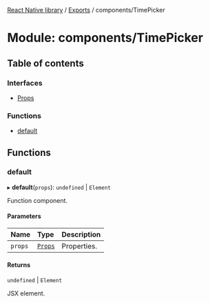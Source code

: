 [React Native library](../index.md) / [Exports](../modules.md) / components/TimePicker

# Module: components/TimePicker

## Table of contents

### Interfaces

- [Props](../interfaces/components_TimePicker.Props.md)

### Functions

- [default](components_TimePicker.md#default)

## Functions

### default

▸ **default**(`props`): `undefined` \| `Element`

Function component.

#### Parameters

| Name | Type | Description |
| :------ | :------ | :------ |
| `props` | [`Props`](../interfaces/components_TimePicker.Props.md) | Properties. |

#### Returns

`undefined` \| `Element`

JSX element.
